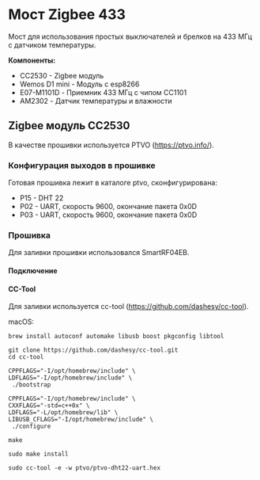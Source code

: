 # Мост Zigbee 433

Мост для использования простых выключателей и брелков на 433 МГц с датчиком температуры.



**Компоненты:**

- CC2530 - Zigbee модуль
- Wemos D1 mini - Модуль с esp8266
- E07-M1101D - Приемник 433 МГц с чипом CC1101
- AM2302 - Датчик температуры и влажности



## Zigbee модуль CC2530

В качестве прошивки используется PTVO (https://ptvo.info/). 

### Конфигурация выходов в прошивке

Готовая прошивка лежит в каталоге ptvo, сконфигурирована:

- P15 - DHT 22
- P02 - UART, скорость 9600, окончание пакета 0x0D
- P03 - UART, скорость 9600, окончание пакета 0x0D

### Прошивка

Для заливки прошивки использовался SmartRF04EB.

#### Подключение



#### CC-Tool

Для заливки используется cc-tool (https://github.com/dashesy/cc-tool).

macOS:

```shell
brew install autoconf automake libusb boost pkgconfig libtool

git clone https://github.com/dashesy/cc-tool.git
cd cc-tool

CPPFLAGS="-I/opt/homebrew/include" \
LDFLAGS="-I/opt/homebrew/include" \
 ./bootstrap

CPPFLAGS="-I/opt/homebrew/include" \
CXXFLAGS="-std=c++0x" \
LDFLAGS="-L/opt/homebrew/lib" \
LIBUSB_CFLAGS="-I/opt/homebrew/include" \
 ./configure

make

sudo make install

sudo cc-tool -e -w ptvo/ptvo-dht22-uart.hex
```

